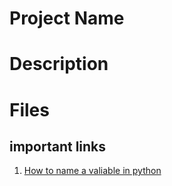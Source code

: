 # Project Name

# Description 

# Files


## important links 
1. [How to name a valiable in python](https://vegibit.com/how-to-name-and-use-python-variables/)
